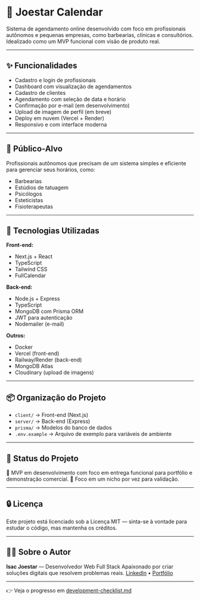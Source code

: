 # 📆 Joestar Calendar

Sistema de agendamento online desenvolvido com foco em profissionais autônomos e pequenas empresas, como barbearias, clínicas e consultórios. Idealizado como um MVP funcional com visão de produto real.

---

## ✨ Funcionalidades

- Cadastro e login de profissionais
- Dashboard com visualização de agendamentos
- Cadastro de clientes
- Agendamento com seleção de data e horário
- Confirmação por e-mail (em desenvolvimento)
- Upload de imagem de perfil (em breve)
- Deploy em nuvem (Vercel + Render)
- Responsivo e com interface moderna

---

## 🎯 Público-Alvo

Profissionais autônomos que precisam de um sistema simples e eficiente para gerenciar seus horários, como:

- Barbearias
- Estúdios de tatuagem
- Psicólogos
- Esteticistas
- Fisioterapeutas

---

## 🚀 Tecnologias Utilizadas

**Front-end:**

- Next.js + React
- TypeScript
- Tailwind CSS
- FullCalendar

**Back-end:**

- Node.js + Express
- TypeScript
- MongoDB com Prisma ORM
- JWT para autenticação
- Nodemailer (e-mail)

**Outros:**

- Docker
- Vercel (front-end)
- Railway/Render (back-end)
- MongoDB Atlas
- Cloudinary (upload de imagens)

---

## 📦 Organização do Projeto

- `client/` → Front-end (Next.js)
- `server/` → Back-end (Express)
- `prisma/` → Modelos do banco de dados
- `.env.example` → Arquivo de exemplo para variáveis de ambiente

---

## 🧪 Status do Projeto

📌 MVP em desenvolvimento com foco em entrega funcional para portfólio e demonstração comercial.
🎯 Foco em um nicho por vez para validação.

---

## 🔒 Licença

Este projeto está licenciado sob a Licença MIT — sinta-se à vontade para estudar o código, mas mantenha os créditos.

---

## 👨‍💼 Sobre o Autor

**Isac Joestar** — Desenvolvedor Web Full Stack
Apaixonado por criar soluções digitais que resolvem problemas reais.
[LinkedIn](https://www.linkedin.com/in/isac-mikael-914b2a191/) • [Portfólio](https://joestar-code.vercel.app/)

---

👉 Veja o progresso em [development-checklist.md](./development-checklist.md)
